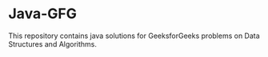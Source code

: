 # Java-GFG

This repository contains java solutions for GeeksforGeeks problems on Data Structures and Algorithms.
